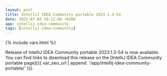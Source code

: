 ```yaml
---
layout: post
title: IntelliJ IDEA Community portable 2023.1.3-54
date: 2023-07-03 20:12:00 +0200
app: intellij-idea-community
tags: [intellij-idea-community]
---
```

{% include vars.html %}

Release of IntelliJ IDEA Community portable 2023.1.3-54 is now available.<br />
You can find links to download this release on the [IntelliJ IDEA Community portable page]({{ var_seo_url | append: '/app/intellij-idea-community-portable/' }}).
